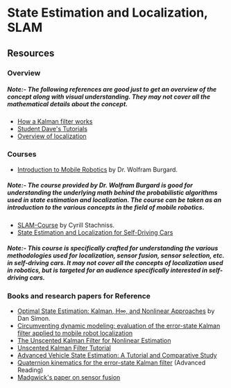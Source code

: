 # State Estimation and Localization, SLAM

## Resources

### Overview
##### Note:- The following references are good just to get an overview of the concept along with visual understanding. They may not cover all the mathematical details about the concept.

* [How a Kalman filter works](https://www.bzarg.com/p/how-a-kalman-filter-works-in-pictures/)
* [Student Dave's Tutorials](http://studentdavestutorials.weebly.com/)
* [Overview of localization](http://www.cs.cmu.edu/~rasc/Download/AMRobots5.pdf)
### Courses
* [Introduction to Mobile Robotics](http://ais.informatik.uni-freiburg.de/teaching/ss19/robotics/) by Dr. Wolfram Burgard.
##### Note:- The course provided by Dr. Wolfram Burgard is good for understanding the underlying math behind the probabilistic algorithms used in state estimation and localization. The course can be taken as an introduction to the various concepts in the field of mobile robotics. 
* [SLAM-Course](https://www.youtube.com/watch?v=U6vr3iNrwRA&list=PLgnQpQtFTOGQrZ4O5QzbIHgl3b1JHimN_) by Cyrill Stachniss.
* [State Estimation and Localization for Self-Driving Cars](https://www.coursera.org/learn/state-estimation-localization-self-driving-cars/home/welcome)
##### Note:- This course is specifically crafted for understanding the various methodologies used for localization, sensor fusion, sensor selection, etc. in self-driving cars. It may not cover all the concepts of localization used in robotics, but is targeted for an audience specifically interested in self-driving cars. 


### Books and research papers for Reference
* [Optimal State Estimation: Kalman, H∞, and Nonlinear Approaches](https://onlinelibrary.wiley.com/doi/book/10.1002/0470045345) by Dan Simon.
* [Circumventing dynamic modeling: evaluation of the error-state Kalman filter applied to mobile robot localization](https://ieeexplore.ieee.org/document/772597)
* [The Unscented Kalman Filter for Nonlinear Estimation](https://www.seas.harvard.edu/courses/cs281/papers/unscented.pdf)
* [Unscented Kalman Filter Tutorial](https://www.cse.sc.edu/~terejanu/files/tutorialUKF.pdf) 
* [Advanced Vehicle State Estimation: A Tutorial and Comparative Study](https://www.sciencedirect.com/science/article/pii/S2405896317323674)
* [Quaternion kinematics for the error-state Kalman filter](https://arxiv.org/pdf/1711.02508.pdf) (Advanced Reading)
* [Madgwick's paper on sensor fusion](https://x-io.co.uk/res/doc/madgwick_internal_report.pdf)

